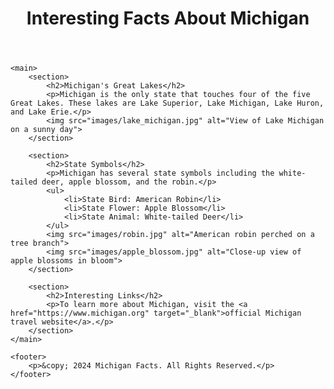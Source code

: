 <!DOCTYPE html>
<html lang="en">
<head>
    <meta charset="UTF-8">
    <meta name="viewport" content="width=device-width, initial-scale=1.0">
    <title>Interesting Facts About Michigan</title>
</head>
<body>
    <header>
        <h1>Interesting Facts About Michigan</h1>
    </header>

    <main>
        <section>
            <h2>Michigan's Great Lakes</h2>
            <p>Michigan is the only state that touches four of the five Great Lakes. These lakes are Lake Superior, Lake Michigan, Lake Huron, and Lake Erie.</p>
            <img src="images/lake_michigan.jpg" alt="View of Lake Michigan on a sunny day">
        </section>

        <section>
            <h2>State Symbols</h2>
            <p>Michigan has several state symbols including the white-tailed deer, apple blossom, and the robin.</p>
            <ul>
                <li>State Bird: American Robin</li>
                <li>State Flower: Apple Blossom</li>
                <li>State Animal: White-tailed Deer</li>
            </ul>
            <img src="images/robin.jpg" alt="American robin perched on a tree branch">
            <img src="images/apple_blossom.jpg" alt="Close-up view of apple blossoms in bloom">
        </section>

        <section>
            <h2>Interesting Links</h2>
            <p>To learn more about Michigan, visit the <a href="https://www.michigan.org" target="_blank">official Michigan travel website</a>.</p>
        </section>
    </main>

    <footer>
        <p>&copy; 2024 Michigan Facts. All Rights Reserved.</p>
    </footer>
</body>
</html>
